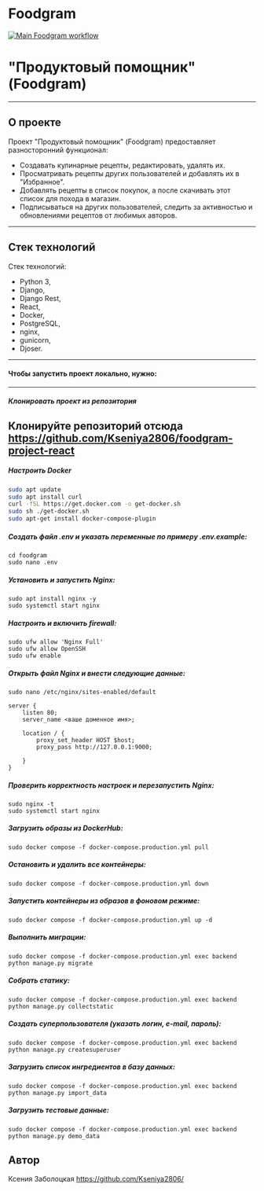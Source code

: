 # Foodgram
[![Main Foodgram workflow](https://github.com/Kseniya2806/foodgram-project-react/actions/workflows/main.yml/badge.svg)](https://github.com/Kseniya2806/foodgram-project-react/actions/workflows/main.yml)

# "Продуктовый помощник" (Foodgram)

---
## О проекте <a id=1></a>

Проект "Продуктовый помощник" (Foodgram) предоставляет разносторонний функционал:

- Создавать кулинарные рецепты, редактировать, удалять их.
- Просматривать рецепты других пользователей и добавлять их в "Избранное".
- Добавлять рецепты в список покупок, а после скачивать этот список для похода в магазин.
- Подписываться на других пользователей, следить за активностью и обновлениями рецептов от любимых авторов.

---

## Стек технологий <a id=6></a>

Стек технологий: 
- Python 3,
- Django,
- Django Rest,
- React,
- Docker,
- PostgreSQL,
- nginx,
- gunicorn,
- Djoser.

---
#### Чтобы запустить проект локально, нужно: <a id=1></a>

---
##### Клонировать проект из репозитория <a id=2></a>
Клонируйте репозиторий отсюда https://github.com/Kseniya2806/foodgram-project-react
---

##### Настроить Docker <a id=2></a>

```bash
sudo apt update
sudo apt install curl
curl -fSL https://get.docker.com -o get-docker.sh
sudo sh ./get-docker.sh
sudo apt-get install docker-compose-plugin
```

##### Создать файл .env и указать переменные по примеру .env.example:
``` 
cd foodgram
sudo nano .env
```
##### Установить и запустить Nginx:
```
sudo apt install nginx -y
sudo systemctl start nginx
```
##### Настроить и включить firewall:
```
sudo ufw allow 'Nginx Full'
sudo ufw allow OpenSSH
sudo ufw enable
```
##### Открыть файл Nginx и внести следующие данные:
```
sudo nano /etc/nginx/sites-enabled/default
```
```
server {
    listen 80;
    server_name <ваше доменное имя>;
    
    location / {
        proxy_set_header HOST $host;
        proxy_pass http://127.0.0.1:9000;

    }
}
```
##### Проверить корректность настроек и перезапустить Nginx: 
```
sudo nginx -t
sudo systemctl start nginx
```
##### Загрузить образы из DockerHub:
```
sudo docker compose -f docker-compose.production.yml pull
```
##### Остановить и удалить все контейнеры:
```
sudo docker compose -f docker-compose.production.yml down
```
##### Запустить контейнеры из образов в фоновом режиме: 
```
sudo docker compose -f docker-compose.production.yml up -d
```
##### Выполнить миграции: 
``` 
sudo docker compose -f docker-compose.production.yml exec backend python manage.py migrate 
```
##### Собрать статику:
``` 
sudo docker compose -f docker-compose.production.yml exec backend python manage.py collectstatic
```
##### Создать суперпользователя (указать логин, e-mail, пароль):
``` 
sudo docker compose -f docker-compose.production.yml exec backend python manage.py createsuperuser 
```
##### Загрузить список ингредиентов в базу данных:
``` 
sudo docker compose -f docker-compose.production.yml exec backend python manage.py import_data
``` 
##### Загрузить тестовые данные:
``` 
sudo docker compose -f docker-compose.production.yml exec backend python manage.py demo_data

``` 
## Автор <a id=7></a>

Ксения Заболоцкая
https://github.com/Kseniya2806/

